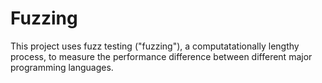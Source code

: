 # Fuzzing
This project uses fuzz testing ("fuzzing"), a computatationally lengthy process, to measure the performance difference between different major programming languages.
